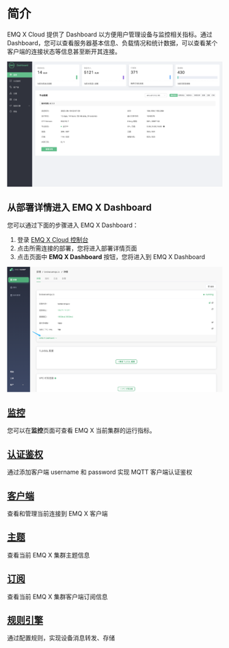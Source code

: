 # 简介

EMQ X Cloud 提供了 Dashboard 以方便用户管理设备与监控相关指标。通过 Dashboard，您可以查看服务器基本信息、负载情况和统计数据，可以查看某个客户端的连接状态等信息甚至断开其连接。

![dashboard](./_assets/dashboard.png)



## 从部署详情进入 EMQ X Dashboard

您可以通过下面的步骤进入 EMQ X Dashboard：

1. 登录 [EMQ X Cloud 控制台](https://cloud.emqx.io/console/)
2. 点击所需连接的部署，您将进入部署详情页面
3. 点击页面中 **EMQ X Dashboard** 按钮，您将进入到 EMQ X Dashboard

![dashboard](./_assets/into_dashboard.png)




## [监控](./monitor.md)

您可以在**监控**页面可查看 EMQ X 当前集群的运行指标。



## [认证鉴权](./users_and_acl.md)

通过添加客户端 username 和 password 实现 MQTT 客户端认证鉴权



## [客户端](./client.md)

查看和管理当前连接到 EMQ X 客户端



## [主题](./topic.md)

查看当前 EMQ X 集群主题信息



## [订阅](./subscribe.md)

查看当前 EMQ X 集群客户端订阅信息



## [规则引擎](./rule_engine/introduction.md)

通过配置规则，实现设备消息转发、存储
